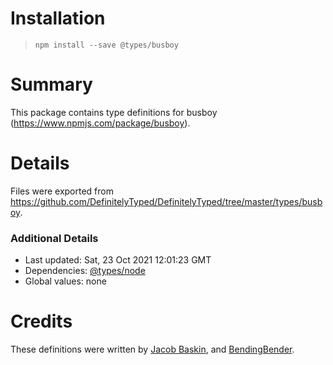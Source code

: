 # Installation
> `npm install --save @types/busboy`

# Summary
This package contains type definitions for busboy (https://www.npmjs.com/package/busboy).

# Details
Files were exported from https://github.com/DefinitelyTyped/DefinitelyTyped/tree/master/types/busboy.

### Additional Details
 * Last updated: Sat, 23 Oct 2021 12:01:23 GMT
 * Dependencies: [@types/node](https://npmjs.com/package/@types/node)
 * Global values: none

# Credits
These definitions were written by [Jacob Baskin](https://github.com/jacobbaskin), and [BendingBender](https://github.com/BendingBender).
